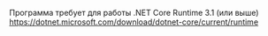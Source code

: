 Программа требует для работы .NET Core Runtime 3.1 (или выше)
https://dotnet.microsoft.com/download/dotnet-core/current/runtime